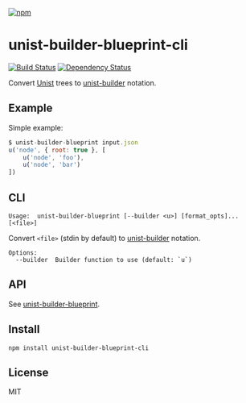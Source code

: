 [![npm](https://nodei.co/npm/unist-builder-blueprint-cli.png)](https://npmjs.com/package/unist-builder-blueprint-cli)

# unist-builder-blueprint-cli

[![Build Status][travis-badge]][travis] [![Dependency Status][david-badge]][david]

Convert [Unist] trees to [unist-builder] notation.

[unist]:  https://github.com/wooorm/unist
[unist-builder]: https://github.com/eush77/unist-builder

[travis]: https://travis-ci.org/eush77/unist-builder-blueprint-cli
[travis-badge]: https://travis-ci.org/eush77/unist-builder-blueprint-cli.svg?branch=master
[david]: https://david-dm.org/eush77/unist-builder-blueprint-cli
[david-badge]: https://david-dm.org/eush77/unist-builder-blueprint-cli.png

## Example

Simple example:

```js
$ unist-builder-blueprint input.json
u('node', { root: true }, [
    u('node', 'foo'),
    u('node', 'bar')
])
```

## CLI

```
Usage:  unist-builder-blueprint [--builder <u>] [format_opts]... [<file>]
```

Convert `<file>` (stdin by default) to [unist-builder] notation.

```
Options:
  --builder  Builder function to use (default: `u`)
```

## API

See [unist-builder-blueprint].

[unist-builder-blueprint]: https://github.com/eush77/unist-builder-blueprint

## Install

```
npm install unist-builder-blueprint-cli
```

## License

MIT
